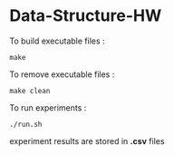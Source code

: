 # Data-Structure-HW  
To build executable files :
```
make
```
To remove executable files :
```
make clean 
```
To run experiments :
```
./run.sh 
```
experiment results are stored in **.csv** files  
